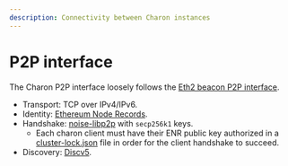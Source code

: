 ```yaml
---
description: Connectivity between Charon instances
---
```


# P2P interface

The Charon P2P interface loosely follows the [Eth2 beacon P2P interface](https://github.com/ethereum/consensus-specs/blob/dev/specs/phase0/p2p-interface.md).

- Transport: TCP over IPv4/IPv6.
- Identity: [Ethereum Node Records](https://eips.ethereum.org/EIPS/eip-778). 
- Handshake: [noise-libp2p](https://github.com/libp2p/specs/tree/master/noise) with `secp256k1` keys.
  - Each charon client must have their ENR public key authorized in a [cluster-lock.json](./08_distributed-validator-cluster-manifest.md) file in order for the client handshake to succeed.
- Discovery: [Discv5](https://github.com/ethereum/devp2p/blob/master/discv5/discv5.md).
